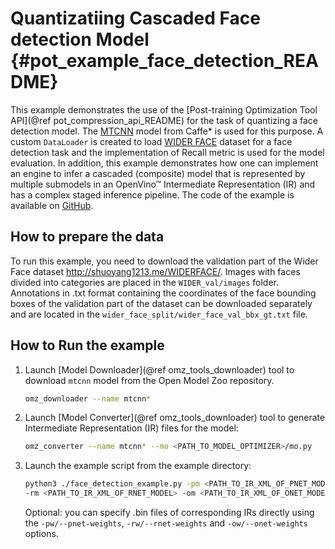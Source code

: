 # Quantizatiing Cascaded Face detection Model {#pot_example_face_detection_README}

This example demonstrates the use of the [Post-training Optimization Tool API](@ref pot_compression_api_README) for the task of quantizing a face detection model.
The [MTCNN](https://github.com/openvinotoolkit/open_model_zoo/blob/master/models/public/mtcnn/mtcnn.md) model from Caffe* is used for this purpose.
A custom `DataLoader` is created to load [WIDER FACE](http://shuoyang1213.me/WIDERFACE/) dataset for a face detection task 
and the implementation of Recall metric is used for the model evaluation. In addition, this example demonstrates how one can implement 
an engine to infer a cascaded (composite) model that is represented by multiple submodels in an OpenVino&trade; Intermediate Representation (IR)
and has a complex staged inference pipeline. The code of the example is available on [GitHub](https://github.com/openvinotoolkit/openvino/tree/master/tools/pot/openvino/tools/pot/api/samples/face_detection).

## How to prepare the data

To run this example, you need to download the validation part of the Wider Face dataset http://shuoyang1213.me/WIDERFACE/.
Images with faces divided into categories are placed in the `WIDER_val/images` folder.
Annotations in .txt format containing the coordinates of the face bounding boxes of the validation part of the dataset 
can be downloaded separately and are located in the `wider_face_split/wider_face_val_bbx_gt.txt` file.

## How to Run the example

1. Launch [Model Downloader](@ref omz_tools_downloader) tool to download `mtcnn` model from the Open Model Zoo repository.
   ```sh
   omz_downloader --name mtcnn*
   ```
2. Launch [Model Converter](@ref omz_tools_downloader) tool to generate Intermediate Representation (IR) files for the model:
   ```sh
   omz_converter --name mtcnn* --mo <PATH_TO_MODEL_OPTIMIZER>/mo.py
   ```
3. Launch the example script from the example directory:
   ```sh
   python3 ./face_detection_example.py -pm <PATH_TO_IR_XML_OF_PNET_MODEL> 
   -rm <PATH_TO_IR_XML_OF_RNET_MODEL> -om <PATH_TO_IR_XML_OF_ONET_MODEL> -d <WIDER_val/images> -a <wider_face_split/wider_face_val_bbx_gt.txt>
   ```
   Optional: you can specify .bin files of corresponding IRs directly using the `-pw/--pnet-weights`, `-rw/--rnet-weights` and `-ow/--onet-weights` options.
